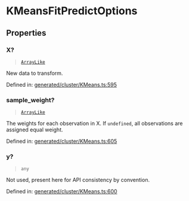 # KMeansFitPredictOptions

## Properties

### X?

> [`ArrayLike`](../types/ArrayLike.md)

New data to transform.

Defined in:  [generated/cluster/KMeans.ts:595](https://github.com/transitive-bullshit/scikit-learn-ts/blob/92ab806/packages/sklearn/src/generated/cluster/KMeans.ts#L595)

### sample\_weight?

> [`ArrayLike`](../types/ArrayLike.md)

The weights for each observation in X. If `undefined`, all observations are assigned equal weight.

Defined in:  [generated/cluster/KMeans.ts:605](https://github.com/transitive-bullshit/scikit-learn-ts/blob/92ab806/packages/sklearn/src/generated/cluster/KMeans.ts#L605)

### y?

> `any`

Not used, present here for API consistency by convention.

Defined in:  [generated/cluster/KMeans.ts:600](https://github.com/transitive-bullshit/scikit-learn-ts/blob/92ab806/packages/sklearn/src/generated/cluster/KMeans.ts#L600)

